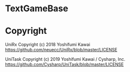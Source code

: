 # TextGameBase

# Copyright

UniRx   Copyright (c) 2018 Yoshifumi Kawai  
https://github.com/neuecc/UniRx/blob/master/LICENSE  
  
UniTask  Copyright (c) 2019 Yoshifumi Kawai / Cysharp, Inc.  
https://github.com/Cysharp/UniTask/blob/master/LICENSE  